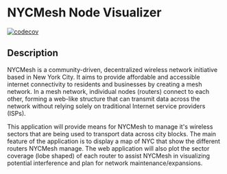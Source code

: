 # NYCMesh Node Visualizer
[![codecov](https://codecov.io/gh/stevensblueprint/nycmesh-node-visualizer/graph/badge.svg?token=91LC3ME00H)](https://codecov.io/gh/stevensblueprint/nycmesh-node-visualizer)
## Description

NYCMesh is a community-driven, decentralized wireless network initiative based in New York City. It aims to provide affordable and accessible internet connectivity to residents and businesses by creating a mesh network. In a mesh network, individual nodes (routers) connect to each other, forming a web-like structure that can transmit data across the network without relying solely on traditional Internet service providers (ISPs).

This application will provide means for NYCMesh to manage it's wireless sectors that are being used to transport data across city blocks. The main feature of the application is to display a map of NYC that show the different routers NYCMesh manage. The web application will also plot the sector coverage (lobe shaped) of each router to assist NYCMesh in visualizing potential interference and plan for network maintenance/expansions.
